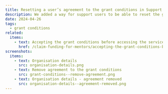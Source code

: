 ```yaml
---
title: Resetting a user’s agreement to the grant conditions in Support
description: We added a way for support users to be able to reset the grant conditions approval
date: 2024-04-26
tags:
  - grant conditions
related:
  items:
    - text: Accepting the grant conditions before accessing the service
      href: /claim-funding-for-mentors/accepting-the-grant-conditions-before-accessing-the-service/
screenshots:
  items:
    - text: Organisation details
      src: organisation-details.png
    - text: Remove agreement to the grant conditions
      src: grant-conditions--remove-agreement.png
    - text: Organisation details - agreement removed
      src: organisation-details--agreement-removed.png
---
```

